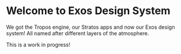 # Welcome to Exos Design System

We got the Tropos engine, our Stratos apps and now our Exos design system! All named after different layers of the atmosphere. 

This is a work in progress!